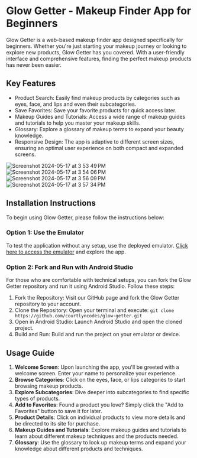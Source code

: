 # Glow Getter - Makeup Finder App for Beginners
Glow Getter is a web-based makeup finder app designed specifically for beginners. Whether you're just starting your makeup journey or looking to explore new products, Glow Getter has you covered. With a user-friendly interface and comprehensive features, finding the perfect makeup products has never been easier.

## Key Features
- Product Search: Easily find makeup products by categories such as eyes, face, and lips and even their subcategories.
- Save Favorites: Save your favorite products for quick access later.
- Makeup Guides and Tutorials: Access a wide range of makeup guides and tutorials to help you master your makeup skills.
- Glossary: Explore a glossary of makeup terms to expand your beauty knowledge.
- Responsive Design: The app is adaptive to different screen sizes, ensuring an optimal user experience on both compact and expanded screens.

![Screenshot 2024-05-17 at 3 53 49 PM](https://github.com/courtlyncodes/glowgetter/assets/146135600/3fab5864-bfb1-43d5-b7fc-5864bf022c6d)
![Screenshot 2024-05-17 at 3 54 06 PM](https://github.com/courtlyncodes/glowgetter/assets/146135600/e6458061-3f4f-459a-a9c5-ffa8dac2076e)
![Screenshot 2024-05-17 at 3 56 09 PM](https://github.com/courtlyncodes/glowgetter/assets/146135600/69c897d0-e27c-4c53-95ab-4ab5085bdeeb)
![Screenshot 2024-05-17 at 3 57 34 PM](https://github.com/courtlyncodes/glowgetter/assets/146135600/3b8769cb-f9e1-4b59-bd28-95c03ff4ba00)


## Installation Instructions
To begin using Glow Getter, please follow the instructions below:

### Option 1: Use the Emulator
To test the application without any setup, use the deployed emulator. [Click here to access the emulator](https://shorturl.at/mssZA) and explore the app. 

### Option 2: Fork and Run with Android Studio
For those who are comfortable with technical setups, you can fork the Glow Getter repository and run it using Android Studio. Follow these steps:

1. Fork the Repository: Visit our GitHub page and fork the Glow Getter repository to your account.
2. Clone the Repository: Open your terminal and execute: ```git clone https://github.com/courtlyncodes/glow-getter.git```
3. Open in Android Studio: Launch Android Studio and open the cloned project.
4. Build and Run: Build and run the project on your emulator or device.

## Usage Guide
1. **Welcome Screen**: Upon launching the app, you'll be greeted with a welcome screen. Enter your name to personalize your experience.
2. **Browse Categories**: Click on the eyes, face, or lips categories to start browsing makeup products.
3. **Explore Subcategories**: Dive deeper into subcategories to find specific types of products.
4. **Add to Favorites**: Found a product you love? Simply click the "Add to Favorites" button to save it for later.
5. **Product Details**: Click on individual products to view more details and be directed to its site for purchase.
6. **Makeup Guides and Tutorials**: Explore makeup guides and tutorials to learn about different makeup techniques and the products needed.
7. **Glossary**: Use the glossary to look up makeup terms and expand your knowledge about different products and techniques.

